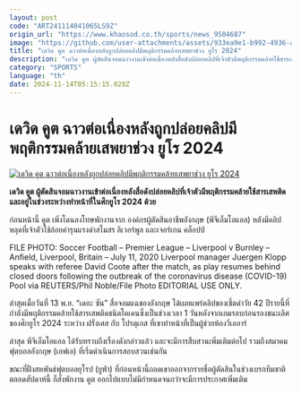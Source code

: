 ```yaml
---
layout: post
code: "ART241114041065LS9Z"
origin_url: "https://www.khaosod.co.th/sports/news_9504687"
image: "https://github.com/user-attachments/assets/933ea9e1-b992-4936-aa57-ea9d0b2952ef"
title: "เดวิด คูต ฉาวต่อเนื่องหลังถูกปล่อยคลิปมีพฤติกรรมคล้ายเสพยาช่วง ยูโร 2024"
description: "เดวิด คูต ผู้ตัดสินจอมฉาวงานเข้าต่อเนื่องหลังสื่อดังปล่อยคลิปที่เจ้าตัวมีพฤติกรรมคล้ายใช้สารเสพติด และอยู่ในช่วงระหว่างทำหน้าที่ในศึกยูโร 2024 ด้วย"
category: "SPORTS"
language: "th"
date: 2024-11-14T05:15:15.028Z
---
```


# เดวิด คูต ฉาวต่อเนื่องหลังถูกปล่อยคลิปมีพฤติกรรมคล้ายเสพยาช่วง ยูโร 2024

[![เดวิด คูต ฉาวต่อเนื่องหลังถูกปล่อยคลิปมีพฤติกรรมคล้ายเสพยาช่วง ยูโร 2024](https://www.khaosod.co.th/wpapp/uploads/2024/11/David-Coote-6322.jpg "เดวิด คูต ฉาวต่อเนื่องหลังถูกปล่อยคลิปมีพฤติกรรมคล้ายเสพยาช่วง ยูโร 2024")](https://www.khaosod.co.th/wpapp/uploads/2024/11/David-Coote-6322.jpg)

**เดวิด คูต ผู้ตัดสินจอมฉาวงานเข้าต่อเนื่องหลังสื่อดังปล่อยคลิปที่เจ้าตัวมีพฤติกรรมคล้ายใช้สารเสพติด และอยู่ในช่วงระหว่างทำหน้าที่ในศึกยูโร 2024 ด้วย**

ก่อนหน้านี้ คูต เพิ่งโดนลงโทษพักงานจาก องค์กรผู้ตัดสินอาชีพอังกฤษ (พีจีเอ็มโอแอล) หลังมีคลิปหลุดที่เจ้าตัวใช้ถ้อยคำรุนแรงด่าสโมสร ลิเวอร์พูล และเจอร์เกน คล็อปป์

FILE PHOTO: Soccer Football – Premier League – Liverpool v Burnley – Anfield, Liverpool, Britain – July 11, 2020 Liverpool manager Juergen Klopp speaks with referee David Coote after the match, as play resumes behind closed doors following the outbreak of the coronavirus disease (COVID-19) Pool via REUTERS/Phil Noble/File Photo EDITORIAL USE ONLY.



ล่าสุดเมื่อวันที่ 13 พ.ย. “เดอะ ซัน” สื่อจอมแฉของอังกฤษ ได้เผยแพร่คลิปของเชิ้ตดำวัย 42 ปีรายนี้ที่กำลังมีพฤติกรรมคล้ายใช้สารเสพติดชนิดโคเคนซึ่งเป็นช่วงเวลา 1 วันหลังจากเกมรอบก่อนรองชนะเลิศของศึกยูโร 2024 ระหว่าง ฝรั่งเศส กับ โปรตุเกส ที่เขาทำหน้าที่เป็นผู้ช่วยห้องวีเออาร์

ล่าสุด พีจีเอ็มโอแอล ได้รับทราบถึงเรื่องดังกล่าวแล้ว และจะมีการสืบสวนเพิ่มเติมต่อไป รวมถึงสมาคมฟุตบอลอังกฤษ (เอฟเอ) ที่เริ่มดำเนินการสอบสวนเช่นกัน

ขณะที่ฝั่งสหพันธ์ฟุตบอลยุโรป (ยูฟ่า) ที่ก่อนหน้านี้ถอดเขาออกจากรายชื่อผู้ตัดสินในช่วงเบรกทีมชาติตลอดสัปดาห์นี้ ก็สั่งพักงาน คูต ออกไปแบบไม่มีกำหนดจนกว่าจะมีการประกาศเพิ่มเติม